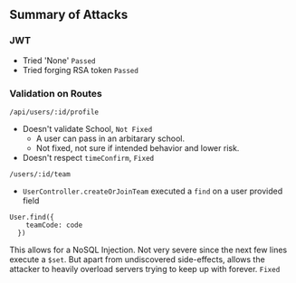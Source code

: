## Summary of Attacks

### JWT
- Tried 'None' `Passed`
- Tried forging RSA token `Passed`

### Validation on Routes
`/api/users/:id/profile`

- Doesn't validate School, `Not Fixed`
	- A user can pass in an arbitarary school.
	- Not fixed, not sure if intended behavior and lower risk.
- Doesn't respect `timeConfirm`, `Fixed`

`/users/:id/team`

- `UserController.createOrJoinTeam` executed a `find` on a user provided field
```
User.find({
    teamCode: code
  })
```

This allows for a NoSQL Injection. Not very severe since the next few lines execute a `$set`. But apart from undiscovered side-effects, allows the attacker to heavily overload servers trying to keep up with forever.
`Fixed`